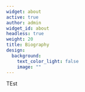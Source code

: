 ```yaml
---
widget: about
active: true
author: admin
widget_id: about
headless: true
weight: 20
title: Biography
design:
  background:
    text_color_light: false
    image: ""
---
```

TEst